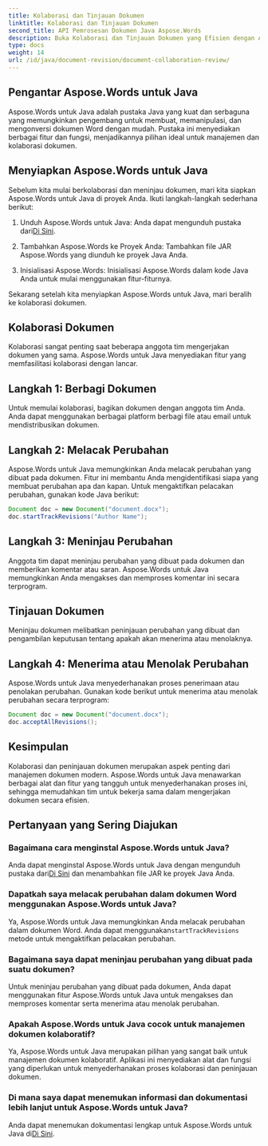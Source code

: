 ```yaml
---
title: Kolaborasi dan Tinjauan Dokumen
linktitle: Kolaborasi dan Tinjauan Dokumen
second_title: API Pemrosesan Dokumen Java Aspose.Words
description: Buka Kolaborasi dan Tinjauan Dokumen yang Efisien dengan Aspose.Words untuk Java. Pelajari Cara Melacak Perubahan, Membagikan Dokumen, dan Menyederhanakan Alur Kerja.
type: docs
weight: 14
url: /id/java/document-revision/document-collaboration-review/
---
```


## Pengantar Aspose.Words untuk Java

Aspose.Words untuk Java adalah pustaka Java yang kuat dan serbaguna yang memungkinkan pengembang untuk membuat, memanipulasi, dan mengonversi dokumen Word dengan mudah. Pustaka ini menyediakan berbagai fitur dan fungsi, menjadikannya pilihan ideal untuk manajemen dan kolaborasi dokumen.

## Menyiapkan Aspose.Words untuk Java

Sebelum kita mulai berkolaborasi dan meninjau dokumen, mari kita siapkan Aspose.Words untuk Java di proyek Anda. Ikuti langkah-langkah sederhana berikut:

1.  Unduh Aspose.Words untuk Java: Anda dapat mengunduh pustaka dari[Di Sini](https://releases.aspose.com/words/java/).

2. Tambahkan Aspose.Words ke Proyek Anda: Tambahkan file JAR Aspose.Words yang diunduh ke proyek Java Anda.

3. Inisialisasi Aspose.Words: Inisialisasi Aspose.Words dalam kode Java Anda untuk mulai menggunakan fitur-fiturnya.

Sekarang setelah kita menyiapkan Aspose.Words untuk Java, mari beralih ke kolaborasi dokumen.

## Kolaborasi Dokumen

Kolaborasi sangat penting saat beberapa anggota tim mengerjakan dokumen yang sama. Aspose.Words untuk Java menyediakan fitur yang memfasilitasi kolaborasi dengan lancar.

## Langkah 1: Berbagi Dokumen

Untuk memulai kolaborasi, bagikan dokumen dengan anggota tim Anda. Anda dapat menggunakan berbagai platform berbagi file atau email untuk mendistribusikan dokumen.

## Langkah 2: Melacak Perubahan

Aspose.Words untuk Java memungkinkan Anda melacak perubahan yang dibuat pada dokumen. Fitur ini membantu Anda mengidentifikasi siapa yang membuat perubahan apa dan kapan. Untuk mengaktifkan pelacakan perubahan, gunakan kode Java berikut:

```java
Document doc = new Document("document.docx");
doc.startTrackRevisions("Author Name");
```

## Langkah 3: Meninjau Perubahan

Anggota tim dapat meninjau perubahan yang dibuat pada dokumen dan memberikan komentar atau saran. Aspose.Words untuk Java memungkinkan Anda mengakses dan memproses komentar ini secara terprogram.

## Tinjauan Dokumen

Meninjau dokumen melibatkan peninjauan perubahan yang dibuat dan pengambilan keputusan tentang apakah akan menerima atau menolaknya.

## Langkah 4: Menerima atau Menolak Perubahan

Aspose.Words untuk Java menyederhanakan proses penerimaan atau penolakan perubahan. Gunakan kode berikut untuk menerima atau menolak perubahan secara terprogram:

```java
Document doc = new Document("document.docx");
doc.acceptAllRevisions();
```

## Kesimpulan

Kolaborasi dan peninjauan dokumen merupakan aspek penting dari manajemen dokumen modern. Aspose.Words untuk Java menawarkan berbagai alat dan fitur yang tangguh untuk menyederhanakan proses ini, sehingga memudahkan tim untuk bekerja sama dalam mengerjakan dokumen secara efisien.

## Pertanyaan yang Sering Diajukan

### Bagaimana cara menginstal Aspose.Words untuk Java?

 Anda dapat menginstal Aspose.Words untuk Java dengan mengunduh pustaka dari[Di Sini](https://releases.aspose.com/words/java/) dan menambahkan file JAR ke proyek Java Anda.

### Dapatkah saya melacak perubahan dalam dokumen Word menggunakan Aspose.Words untuk Java?

Ya, Aspose.Words untuk Java memungkinkan Anda melacak perubahan dalam dokumen Word. Anda dapat menggunakan`startTrackRevisions` metode untuk mengaktifkan pelacakan perubahan.

### Bagaimana saya dapat meninjau perubahan yang dibuat pada suatu dokumen?

Untuk meninjau perubahan yang dibuat pada dokumen, Anda dapat menggunakan fitur Aspose.Words untuk Java untuk mengakses dan memproses komentar serta menerima atau menolak perubahan.

### Apakah Aspose.Words untuk Java cocok untuk manajemen dokumen kolaboratif?

Ya, Aspose.Words untuk Java merupakan pilihan yang sangat baik untuk manajemen dokumen kolaboratif. Aplikasi ini menyediakan alat dan fungsi yang diperlukan untuk menyederhanakan proses kolaborasi dan peninjauan dokumen.

### Di mana saya dapat menemukan informasi dan dokumentasi lebih lanjut untuk Aspose.Words untuk Java?

 Anda dapat menemukan dokumentasi lengkap untuk Aspose.Words untuk Java di[Di Sini](https://reference.aspose.com/words/java/).